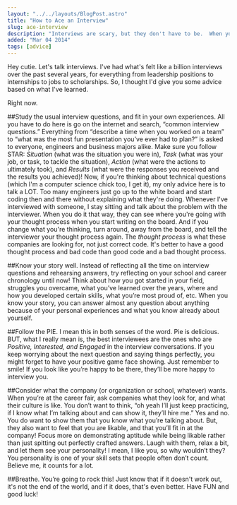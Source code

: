 ```yaml
---
layout: "../../layouts/BlogPost.astro"
title: "How to Ace an Interview"
slug: ace-interview
description: "Interviews are scary, but they don't have to be.  When you're on the spot, it's best to be prepared.  Let's prepare you."
added: "Mar 04 2014"
tags: [advice]
---
```


Hey cutie.  Let's talk interviews.  I've had what's felt like a billion interviews over the past several years, for everything from leadership positions to internships to jobs to scholarships.
So, I thought I'd give you some advice based on what I've learned.

Right now.

##Study the usual interview questions, and fit in your own experiences.
All you have to do here is go on the internet and search, “common interview questions.”
Everything from “describe a time when you worked on a team” to “what was the most fun presentation you’ve ever had to plan?” is asked to everyone, engineers and business majors alike.
Make sure you follow STAR: *Situation* (what was the situation you were in), *Task* (what was your job, or task, to tackle the situation), *Action* (what were the actions to ultimately took), and *Results* (what were the responses you received and the results you achieved)!
Now, if you're thinking about technical questions (which I'm a computer science chick too, I get it), my only advice here is to talk a LOT.
Too many engineers just go up to the white board and start coding then and there without explaining what they're doing.
Whenever I've interviewed with someone, I stay sitting and talk about the problem with the interviewer.
When you do it that way, they can see where you're going with your thought process when you start writing on the board.
And if you change what you're thinking, turn around, away from the board, and tell the interviewer your thought process again.
The *thought process* is what these companies are looking for, not just correct code.
It's better to have a good thought process and bad code than good code and a bad thought process.

##Know your story well.
Instead of reflecting all the time on interview questions and rehearsing answers, try reflecting on your school and career chronology until now!
Think about how you got started in your field, struggles you overcame, what you’ve learned over the years, where and how you developed certain skills, what you’re most proud of, etc.
When you know your story, you can answer almost any question about anything because of your personal experiences and what you know already about yourself.

##Follow the PIE.
I mean this in both senses of the word. Pie is delicious.
BUT, what I really mean is, the best interviewees are the ones who are *Positive, Interested, and Engaged* in the interview conversations.
If you keep worrying about the next question and saying things perfectly, you might forget to have your positive game face showing.
Just remember to smile! If you look like you’re happy to be there, they’ll be more happy to interview you.

##Consider what the company (or organization or school, whatever) wants.
When you’re at the career fair, ask companies what they look for, and what their culture is like.
You don’t want to think, “oh yeah I’ll just keep practicing, if I know what I’m talking about and can show it, they’ll hire me.”
Yes and no. You do want to show them that you know what you’re talking about. But, they also want to feel that you are likable, and that you’ll fit in at the company!
Focus more on demonstrating aptitude while being likable rather than just spitting out perfectly crafted answers.
Laugh with them, relax a bit, and let them see your personality! I mean, I like you, so why wouldn’t they?
You personality is one of your skill sets that people often don’t count. Believe me, it counts for a lot.

##Breathe.
You’re going to rock this!  Just know that if it doesn't work out, it's not the end of the world, and if it does, that's even better.  Have FUN and good luck!
